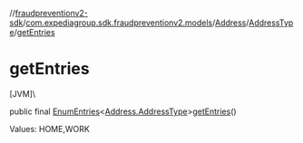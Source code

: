 //[fraudpreventionv2-sdk](../../../../index.md)/[com.expediagroup.sdk.fraudpreventionv2.models](../../index.md)/[Address](../index.md)/[AddressType](index.md)/[getEntries](get-entries.md)

# getEntries

[JVM]\

public final [EnumEntries](https://kotlinlang.org/api/latest/jvm/stdlib/kotlin.enums/-enum-entries/index.html)&lt;[Address.AddressType](index.md)&gt;[getEntries](get-entries.md)()

Values: HOME,WORK

